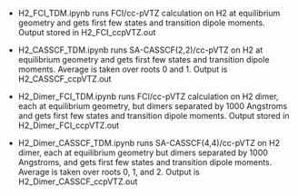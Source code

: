 - H2_FCI_TDM.ipynb runs FCI/cc-pVTZ calculation on H2 at equilibrium geometry and gets first few states and transition dipole moments.  Output stored in H2_FCI_ccpVTZ.out

- H2_CASSCF_TDM.ipynb runs SA-CASSCF(2,2)/cc-pVTZ on H2 at equilibrium geometry and gets first few states and transition dipole moments.  Average is taken over roots 0 and 1.  Output is H2_CASSCF_ccpVTZ.out


- H2_Dimer_FCI_TDM.ipynb runs FCI/cc-pVTZ calculation on H2 dimer, each at equilibrium geometry, but dimers separated by 1000 Angstroms and gets first few states and transition dipole moments.  Output stored in H2_Dimer_FCI_ccpVTZ.out

- H2_Dimer_CASSCF_TDM.ipynb runs SA-CASSCF(4,4)/cc-pVTZ on H2 dimer, each at equilibrium geometry but dimers separated by 1000 Angstroms, and gets first few states and transition dipole moments.  Average is taken over roots 0, 1, and 2.  Output is H2_Dimer_CASSCF_ccpVTZ.out


